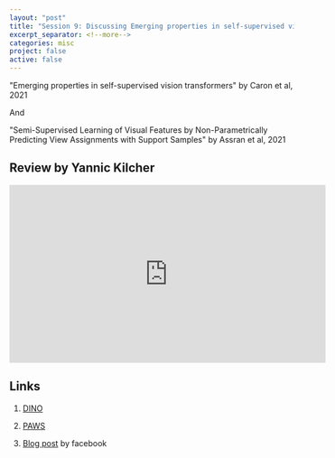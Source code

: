 ```yaml
---
layout: "post" 
title: "Session 9: Discussing Emerging properties in self-supervised vision transformers"
excerpt_separator: <!--more-->
categories: misc
project: false
active: false
---
```


"Emerging properties in self-supervised vision transformers"
by Caron et al, 2021

And

"Semi-Supervised Learning of Visual Features by Non-Parametrically Predicting View Assignments with Support Samples"
by Assran et al, 2021


## Review by Yannic Kilcher


<iframe width="560" height="315" src="https://www.youtube-nocookie.com/embed/h3ij3F3cPIk" title="YouTube video player" frameborder="0" allow="accelerometer; autoplay; clipboard-write; encrypted-media; gyroscope; picture-in-picture" allowfullscreen></iframe>


## Links

1) [DINO](https://paperswithcode.com/paper/emerging-properties-in-self-supervised-vision)

2) [PAWS](https://arxiv.org/abs/2104.13963)

3) [Blog post](https://ai.facebook.com/blog/dino-paws-computer-vision-with-self-supervised-transformers-and-10x-more-efficient-training/)
   by facebook
